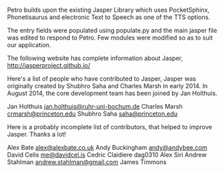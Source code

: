 Petro builds upon the existing Jasper Library which uses PocketSphinx, Phonetisaurus and electronic Text to Speech as one of the TTS options.

The entry fields were populated using populate.py and the main jasper file was edited to respond to Petro. Few modules were modified so as to suit our application.

The following website has complete information about Jasper,
http://jasperproject.github.io/


Here's a list of people who have contributed to Jasper,
Jasper was originally created by Shubhro Saha and Charles Marsh in early 2014.
In August 2014, the core development team has been joined by Jan Holthuis.

Jan Holthuis <jan.holthuis@ruhr-uni-bochum.de>
Charles Marsh <crmarsh@princeton.edu>
Shubhro Saha <saha@princeton.edu>

Here is a probably incomplete list of contributors, that helped to improve
Jasper. Thanks a lot!

Alex Bate <alex@alexbate.co.uk>
Andy Buckingham <andy@andybee.com>
David Celis <me@davidcel.is>
Cedric Claidiere
dag0310
Alex Siri
Andrew Stahlman <andrew.stahlman@gmail.com>
James Timmons



